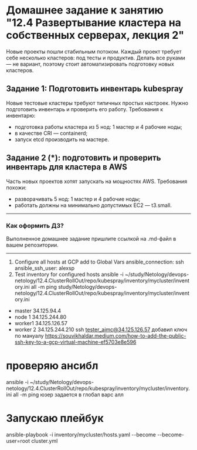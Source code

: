 # Домашнее задание к занятию "12.4 Развертывание кластера на собственных серверах, лекция 2"
Новые проекты пошли стабильным потоком. Каждый проект требует себе несколько кластеров: под тесты и продуктив. Делать все руками — не вариант, поэтому стоит автоматизировать подготовку новых кластеров.

## Задание 1: Подготовить инвентарь kubespray
Новые тестовые кластеры требуют типичных простых настроек. Нужно подготовить инвентарь и проверить его работу. Требования к инвентарю:
* подготовка работы кластера из 5 нод: 1 мастер и 4 рабочие ноды;
* в качестве CRI — containerd;
* запуск etcd производить на мастере.

## Задание 2 (*): подготовить и проверить инвентарь для кластера в AWS
Часть новых проектов хотят запускать на мощностях AWS. Требования похожи:
* разворачивать 5 нод: 1 мастер и 4 рабочие ноды;
* работать должны на минимально допустимых EC2 — t3.small.

---

### Как оформить ДЗ?

Выполненное домашнее задание пришлите ссылкой на .md-файл в вашем репозитории.

---

1. Configure all hosts at GCP
add to Global Vars
ansible_connection: ssh 
ansible_ssh_user: alexsp
2. Test inventory for configured hosts
ansible -i ~/study/Netology/devops-netology/12.4.ClusterRollOut/repo/kubespray/inventory/mycluster/inventory.ini all -m ping
study/Netology/devops-netology/12.4.ClusterRollOut/repo/kubespray/inventory/mycluster/inventory.ini
+ master 34.125.94.4
+ node 1 34.125.244.80
+ worker1 34.125.126.57
+ worker 2 34.125.244.210
ssh tester_aimc@34.125.126.57
добавил ключ по мануалу
https://souvikhaldar.medium.com/how-to-add-the-public-ssh-key-to-a-gcp-virtual-machine-ef5703e8e596

# проверяю ансибл
ansible -i ~/study/Netology/devops-netology/12.4.ClusterRollOut/repo/kubespray/inventory/mycluster/inventory.ini all -m ping
юзер задается в глобал варс алл
# Запускаю плейбук
ansible-playbook -i inventory/mycluster/hosts.yaml  --become --become-user=root cluster.yml
